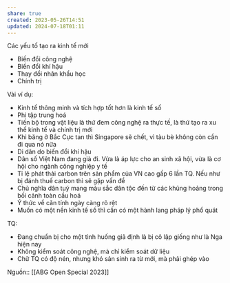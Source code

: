 ```yaml
---
share: true
created: 2023-05-26T14:51
updated: 2024-07-18T01:11
---
```

Các yếu tố tạo ra kinh tế mới
- Biến đổi công nghệ
- Biến đổi khí hậu
- Thay đổi nhân khẩu học
- Chính trị

Vài ví dụ:
- Kinh tế thông minh và tích hợp tốt hơn là kinh tế số
- Phi tập trung hoá
- Tiến bộ trong vật liệu là thứ đem công nghệ ra thực tế, là thứ tạo ra xu thế kinh tế và chính trị mới
- Khi băng ở Bắc Cực tan thì Singapore sẽ chết, vì tàu bè không còn cần đi qua nó nữa
- Di dân do biến đổi khí hậu
- Dân số Việt Nam đang già đi. Vừa là áp lực cho an sinh xã hội, vừa là cơ hội cho ngành công nghiệp y tế
- Tỉ lệ phát thải carbon trên sản phẩm của VN cao gấp 6 lần TQ. Nếu như bị đánh thuế carbon thì sẽ gặp vấn đề
- Chủ nghĩa dân tuý mang màu sắc dân tộc đến từ các khủng hoảng trong bối cảnh toàn cầu hoá
- Ý  thức về căn tính ngày càng rõ rệt
- Muốn có một nền kinh tế số thì cần có một hành lang pháp lý phổ quát

TQ:
- Đang chuẩn bị cho một tình huống giả định là bị cô lập giống như là Nga hiện nay
- Không kiểm soát công nghệ, mà chỉ kiểm soát dữ liệu
- Chữ TQ có độ nén, nhưng khó sản sinh ra từ mới, mà phải ghép vào

Nguồn:: [[ABG Open Special 2023]]
